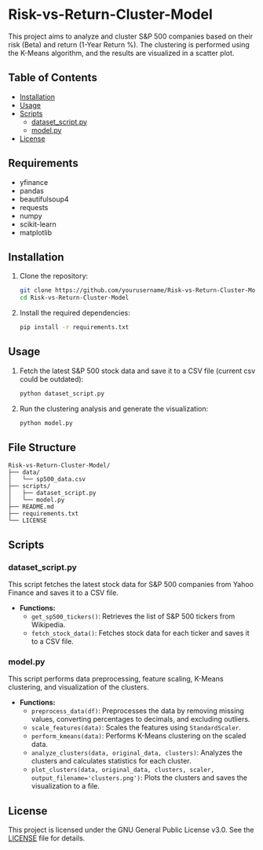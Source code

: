 # Risk-vs-Return-Cluster-Model

This project aims to analyze and cluster S&P 500 companies based on their risk (Beta) and return (1-Year Return %). The clustering is performed using the K-Means algorithm, and the results are visualized in a scatter plot.

## Table of Contents

- [Installation](#installation)
- [Usage](#usage)
- [Scripts](#scripts)
  - [dataset_script.py](#dataset_scriptpy)
  - [model.py](#modelpy)
- [License](#license)

## Requirements

- yfinance
- pandas
- beautifulsoup4
- requests
- numpy
- scikit-learn
- matplotlib

## Installation

1. Clone the repository:
    ```sh
    git clone https://github.com/yourusername/Risk-vs-Return-Cluster-Model.git
    cd Risk-vs-Return-Cluster-Model
    ```

2. Install the required dependencies:
    ```sh
    pip install -r requirements.txt
    ```

## Usage

1. Fetch the latest S&P 500 stock data and save it to a CSV file (current csv could be outdated):
    ```sh
    python dataset_script.py
    ```

2. Run the clustering analysis and generate the visualization:
    ```sh
    python model.py
    ```

## File Structure
```
Risk-vs-Return-Cluster-Model/
├── data/
│   └── sp500_data.csv
├── scripts/
│   ├── dataset_script.py
│   └── model.py
├── README.md
├── requirements.txt
└── LICENSE
```

## Scripts

### dataset_script.py

This script fetches the latest stock data for S&P 500 companies from Yahoo Finance and saves it to a CSV file.

- **Functions:**
  - `get_sp500_tickers()`: Retrieves the list of S&P 500 tickers from Wikipedia.
  - `fetch_stock_data()`: Fetches stock data for each ticker and saves it to a CSV file.

### model.py

This script performs data preprocessing, feature scaling, K-Means clustering, and visualization of the clusters.

- **Functions:**
  - `preprocess_data(df)`: Preprocesses the data by removing missing values, converting percentages to decimals, and excluding outliers.
  - `scale_features(data)`: Scales the features using `StandardScaler`.
  - `perform_kmeans(data)`: Performs K-Means clustering on the scaled data.
  - `analyze_clusters(data, original_data, clusters)`: Analyzes the clusters and calculates statistics for each cluster.
  - `plot_clusters(data, original_data, clusters, scaler, output_filename='clusters.png')`: Plots the clusters and saves the visualization to a file.

## License

This project is licensed under the GNU General Public License v3.0. See the [LICENSE](LICENSE) file for details.
